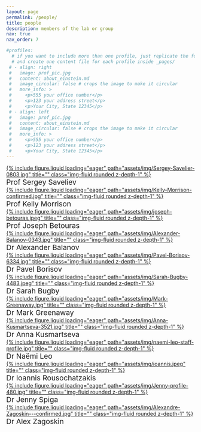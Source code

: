 ```yaml
---
layout: page
permalink: /people/
title: people
description: members of the lab or group
nav: true
nav_order: 7

#profiles:
  # if you want to include more than one profile, just replicate the following block
  # and create one content file for each profile inside _pages/
 # - align: right
 #   image: prof_pic.jpg
 #   content: about_einstein.md
 #   image_circular: false # crops the image to make it circular
 #   more_info: >
 #     <p>555 your office number</p>
 #     <p>123 your address street</p>
 #     <p>Your City, State 12345</p>
 # - align: left
 #   image: prof_pic.jpg
 #   content: about_einstein.md
 #   image_circular: false # crops the image to make it circular
 #   more_info: >
 #     <p>555 your office number</p>
 #     <p>123 your address street</p>
 #     <p>Your City, State 12345</p>
---
```

<div class="row">
    <div class="col-sm mt-3 mt-md-0">
      <a href="https://www.lboro.ac.uk/departments/physics/staff/sergey-saveliev/">  
      {% include figure.liquid loading="eager" path="assets/img/Sergey-Savelier-0803.jpg" title="" class="img-fluid rounded z-depth-1" %}</a>
            <div class="caption" style="font-size: 1.2rem">
     Prof Sergey Saveliev
</div>
    </div>
    <div class="col-sm mt-3 mt-md-0">
      <a href="https://www.lboro.ac.uk/departments/physics/staff/kelly-morrison/">
        {% include figure.liquid loading="eager" path="assets/img/Kelly-Morrison-confirmed.jpg" title="" class="img-fluid rounded z-depth-1" %}</a>
                    <div class="caption" style="font-size: 1.2rem">
     Prof Kelly Morrison
</div>
    </div>
    <div class="col-sm mt-3 mt-md-0">
      <a href="https://www.lboro.ac.uk/departments/physics/staff/joseph-betouras/">
        {% include figure.liquid loading="eager" path="assets/img/joseph-betouras.jpeg" title="" class="img-fluid rounded z-depth-1" %}</a>
                            <div class="caption" style="font-size: 1.2rem">
     Prof Joseph Betouras
</div>
    </div>
</div>
<div class="row">
    <div class="col-sm mt-3 mt-md-0">
      <a href="https://www.lboro.ac.uk/departments/physics/staff/alexander-balanov/">  
      {% include figure.liquid loading="eager" path="assets/img/Alexander-Balanov-0343.jpg" title="" class="img-fluid rounded z-depth-1" %}</a>
            <div class="caption" style="font-size: 1.2rem">
     Dr Alexander Balanov
</div>
    </div>
    <div class="col-sm mt-3 mt-md-0">
      <a href="https://www.lboro.ac.uk/departments/physics/staff/kelly-morrison/">
        {% include figure.liquid loading="eager" path="assets/img/Pavel-Borisov-6334.jpg" title="" class="img-fluid rounded z-depth-1" %}</a>
                    <div class="caption" style="font-size: 1.2rem">
     Dr Pavel Borisov
</div>
    </div>
    <div class="col-sm mt-3 mt-md-0">
      <a href="https://www.lboro.ac.uk/departments/physics/staff/sarah-bugby/">
        {% include figure.liquid loading="eager" path="assets/img/Sarah-Bugby-4483.jpeg" title="" class="img-fluid rounded z-depth-1" %}</a>
                            <div class="caption" style="font-size: 1.2rem">
     Dr Sarah Bugby
</div>
    </div>
</div>
<div class="row">

 <div class="col-sm mt-3 mt-md-0">
      <a href="https://www.lboro.ac.uk/departments/physics/staff/mark-greenaway/">  
      {% include figure.liquid loading="eager" path="assets/img/Mark-Greenaway.jpg" title="" class="img-fluid rounded z-depth-1" %}</a>
            <div class="caption" style="font-size: 1.2rem">
     Dr Mark Greenaway
</div>
</div>
    <div class="col-sm mt-3 mt-md-0">
      <a href="https://www.lboro.ac.uk/departments/physics/staff/anna-kusmartseva/">  
      {% include figure.liquid loading="eager" path="assets/img/Anna-Kusmartseva-3521.jpg" title="" class="img-fluid rounded z-depth-1" %}</a>
            <div class="caption" style="font-size: 1.2rem">
     Dr Anna Kusmartseva
</div>
    </div>
    <div class="col-sm mt-3 mt-md-0">
      <a href="https://www.lboro.ac.uk/departments/physics/staff/naemi-leo/">
        {% include figure.liquid loading="eager" path="assets/img/naemi-leo-staff-profile.jpg" title="" class="img-fluid rounded z-depth-1" %}</a>
                    <div class="caption" style="font-size: 1.2rem">
     Dr Naëmi Leo
</div>
    </div>
   </div> 
   <div class="row">
    <div class="col-sm mt-3 mt-md-0">
      <a href="https://www.lboro.ac.uk/departments/physics/staff/ioannis-rousochatzakis/">
        {% include figure.liquid loading="eager" path="assets/img/ioannis.jpeg" title="" class="img-fluid rounded z-depth-1" %}</a>
                            <div class="caption" style="font-size: 1.2rem">
     Dr Ioannis Rousochatzakis
</div>
    </div>
    <div class="col-sm mt-3 mt-md-0">
      <a href="https://www.lboro.ac.uk/departments/physics/staff/jenny-spiga/">  
      {% include figure.liquid loading="eager" path="assets/img/Jenny-profile-480.jpg" title="" class="img-fluid rounded z-depth-1" %}</a>
            <div class="caption" style="font-size: 1.2rem">
     Dr Jenny Spiga
</div>
    </div>
    <div class="col-sm mt-3 mt-md-0">
      <a href="https://www.lboro.ac.uk/departments/physics/staff/alexandre-zagoskin/">
        {% include figure.liquid loading="eager" path="assets/img/Alexandre-Zagoskin---confirmed.jpg" title="" class="img-fluid rounded z-depth-1" %}</a>
                    <div class="caption" style="font-size: 1.2rem">
     Dr Alex Zagoskin

</div>
    </div>
</div>


